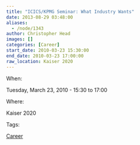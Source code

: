 ```yaml
---
title: "ICICS/KPMG Seminar: What Industry Wants"
date: 2013-08-29 03:48:00
aliases:
  - /node/1343
author: Christopher Head
images: []
categories: [Career]
start_date: 2010-03-23 15:30:00
end_date: 2010-03-23 17:00:00
raw_location: Kaiser 2020
---
```


When: 

Tuesday, March 23, 2010 - 15:30 to 17:00

Where: 

Kaiser 2020

Tags: 

[Career](/career)
